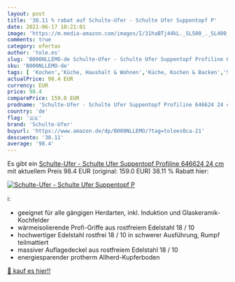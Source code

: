 ```yaml
---
layout: post
title: '38.11 % rabat auf Schulte-Ufer - Schulte Ufer Suppentopf P'
date: 2021-06-17 10:21:01
image: 'https://m.media-amazon.com/images/I/31haBTj44kL._SL500_._SL400_.jpg'
comments: true
category: ofertas
author: 'tole.es'
slug: 'B000NLLEMO-de Schulte-Ufer - Schulte Ufer Suppentopf Profiline 646624 24 cm'
sku: 'B000NLLEMO-de'
tags: [ 'Kochen','Küche, Haushalt & Wohnen','Küche, Kochen & Backen','Suppentöpfe','Töpfe & Pfannen','schulte-ufer', ]
actualPrice: 98.4 EUR
currency: EUR
price: 98.4
comparePrice: 159.0 EUR
prodname: 'Schulte-Ufer - Schulte Ufer Suppentopf Profiline 646624 24 cm'
country: 'de'
flag: '🇩🇪'
brand: 'Schulte-Ufer'
buyurl: 'https://www.amazon.de/dp/B000NLLEMO/?tag=tolees0ca-21'
descuento: '38.11'
average: '98.4'
---
```


Es gibt ein [Schulte-Ufer - Schulte Ufer Suppentopf Profiline 646624 24 cm](https://www.amazon.de/dp/B000NLLEMO/?tag=tolees0ca-21) mit aktuellem Preis 98.4 EUR (original: 159.0 EUR) 38.11 % Rabatt hier:

[![Schulte-Ufer - Schulte Ufer Suppentopf P](https://m.media-amazon.com/images/I/31haBTj44kL._SL500_._SL400_.jpg)](https://www.amazon.de/dp/B000NLLEMO/?tag=tolees0ca-21)

ℹ️:

- geeignet für alle gängigen Herdarten, inkl. Induktion und Glaskeramik-Kochfelder
- wärmeisolierende Profi-Griffe aus rostfreiem Edelstahl 18 / 10
- hochwertiger Edelstahl rostfrei 18 / 10 in schwerer Ausführung, Rumpf teilmattiert
- massiver Auflagedeckel aus rostfreiem Edelstahl 18 / 10
- energiesparender protherm Allherd-Kupferboden

[🛒 kauf es hier!!](https://www.amazon.de/dp/B000NLLEMO/?tag=tolees0ca-21)
